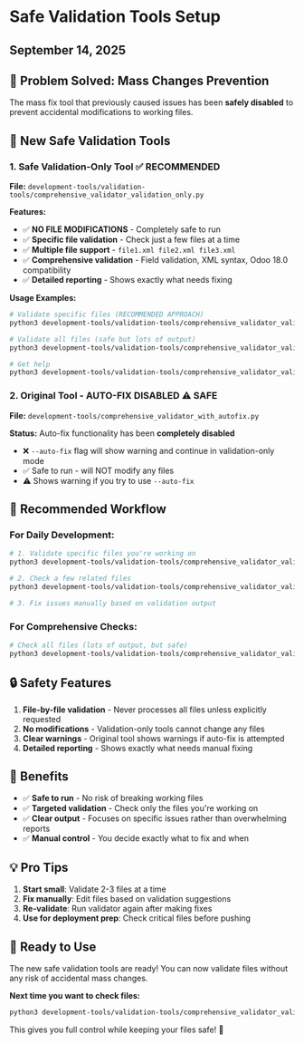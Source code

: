 # Safe Validation Tools Setup
## September 14, 2025

## 🚨 Problem Solved: Mass Changes Prevention

The mass fix tool that previously caused issues has been **safely disabled** to prevent accidental modifications to working files.

## 🔧 New Safe Validation Tools

### 1. **Safe Validation-Only Tool** ✅ RECOMMENDED
**File:** `development-tools/validation-tools/comprehensive_validator_validation_only.py`

**Features:**
- ✅ **NO FILE MODIFICATIONS** - Completely safe to run
- ✅ **Specific file validation** - Check just a few files at a time
- ✅ **Multiple file support** - `file1.xml file2.xml file3.xml`
- ✅ **Comprehensive validation** - Field validation, XML syntax, Odoo 18.0 compatibility
- ✅ **Detailed reporting** - Shows exactly what needs fixing

**Usage Examples:**
```bash
# Validate specific files (RECOMMENDED APPROACH)
python3 development-tools/validation-tools/comprehensive_validator_validation_only.py records_category_views.xml billing_views.xml

# Validate all files (safe but lots of output)
python3 development-tools/validation-tools/comprehensive_validator_validation_only.py --all

# Get help
python3 development-tools/validation-tools/comprehensive_validator_validation_only.py --help
```

### 2. **Original Tool - AUTO-FIX DISABLED** ⚠️ SAFE
**File:** `development-tools/comprehensive_validator_with_autofix.py`

**Status:** Auto-fix functionality has been **completely disabled**
- ❌ `--auto-fix` flag will show warning and continue in validation-only mode
- ✅ Safe to run - will NOT modify any files
- ⚠️ Shows warning if you try to use `--auto-fix`

## 🎯 Recommended Workflow

### For Daily Development:
```bash
# 1. Validate specific files you're working on
python3 development-tools/validation-tools/comprehensive_validator_validation_only.py my_new_view.xml

# 2. Check a few related files
python3 development-tools/validation-tools/comprehensive_validator_validation_only.py billing*.xml

# 3. Fix issues manually based on validation output
```

### For Comprehensive Checks:
```bash
# Check all files (lots of output, but safe)
python3 development-tools/validation-tools/comprehensive_validator_validation_only.py --all
```

## 🔒 Safety Features

1. **File-by-file validation** - Never processes all files unless explicitly requested
2. **No modifications** - Validation-only tools cannot change any files
3. **Clear warnings** - Original tool shows warnings if auto-fix is attempted
4. **Detailed reporting** - Shows exactly what needs manual fixing

## 🎉 Benefits

- ✅ **Safe to run** - No risk of breaking working files
- ✅ **Targeted validation** - Check only the files you're working on
- ✅ **Clear output** - Focuses on specific issues rather than overwhelming reports
- ✅ **Manual control** - You decide exactly what to fix and when

## 💡 Pro Tips

1. **Start small**: Validate 2-3 files at a time
2. **Fix manually**: Edit files based on validation suggestions
3. **Re-validate**: Run validator again after making fixes
4. **Use for deployment prep**: Check critical files before pushing

## 🚀 Ready to Use

The new safe validation tools are ready! You can now validate files without any risk of accidental mass changes.

**Next time you want to check files:**
```bash
python3 development-tools/validation-tools/comprehensive_validator_validation_only.py your_file.xml
```

This gives you full control while keeping your files safe! 🎯
